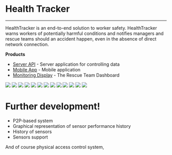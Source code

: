 # Health Tracker
****
HealthTracker is an end-to-end solution to worker safety. HealthTracker warns workers of potentially harmful conditions and notifies managers and rescue teams should an accident happen, even in the absence of direct network connection.

**Products**
* [Server API] - Server application for controlling data
* [Mobile App] - Mobile application
* [Monitoring Display] - The Rescue Team Dashboard



![](https://github.com/Sakerini/Health-Tracker-Android-MVVM/blob/master/Docs/1.png)
![](https://github.com/Sakerini/Health-Tracker-Android-MVVM/blob/master/Docs/2.png)
![](https://github.com/Sakerini/Health-Tracker-Android-MVVM/blob/master/Docs/3.png)
![](https://github.com/Sakerini/Health-Tracker-Android-MVVM/blob/master/Docs/4.png)
![](https://github.com/Sakerini/Health-Tracker-Android-MVVM/blob/master/Docs/5.png)
![](https://github.com/Sakerini/Health-Tracker-Android-MVVM/blob/master/Docs/6.png)
![](https://github.com/Sakerini/Health-Tracker-Android-MVVM/blob/master/Docs/8.png)
![](https://github.com/Sakerini/Health-Tracker-Android-MVVM/blob/master/Docs/9.png)
![](https://github.com/Sakerini/Health-Tracker-Android-MVVM/blob/master/Docs/11.png)
![](https://github.com/Sakerini/Health-Tracker-Android-MVVM/blob/master/Docs/12.png)
![](https://github.com/Sakerini/Health-Tracker-Android-MVVM/blob/master/Docs/13.png)
![](https://github.com/Sakerini/Health-Tracker-Android-MVVM/blob/master/Docs/15.png)
![](https://github.com/Sakerini/Health-Tracker-Android-MVVM/blob/master/Docs/16.png)

# Further development!

  - P2P-based system
  - Graphical representation of sensor performance history
  - History of sensors
  - Sensors support

And of course physical access control system,

[//]: # ()
   [Monitoring Display]: <http://github.com>
   [Server API]: <https://github.com/q00Dree/HealthTracker-Backend-WebAPI>
   [Mobile App]: <https://github.com/Sakerini/Health-Tracker-Android-MVVM>

